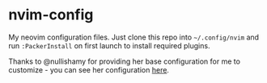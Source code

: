 # nvim-config

My neovim configuration files. Just clone this repo into `~/.config/nvim` and run `:PackerInstall` on first launch to install required plugins.

Thanks to @nullishamy for providing her base configuration for me to customize - you can see her configuration [here](https://github.com/nullishamy/nvim-config).

